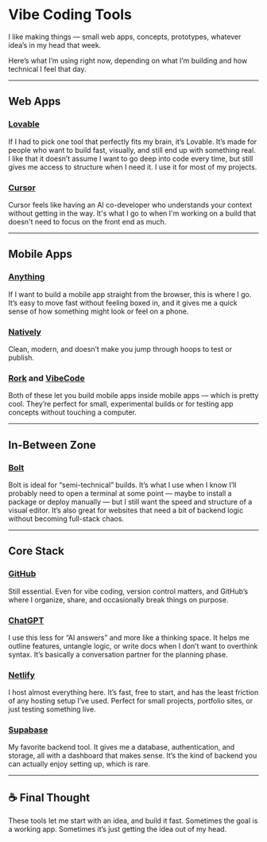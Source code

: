 # Vibe Coding Tools

I like making things — small web apps, concepts, prototypes, whatever idea’s in my head that week.

Here’s what I’m using right now, depending on what I’m building and how technical I feel that day.

---

## Web Apps

### [Lovable](https://lovable.dev)
If I had to pick one tool that perfectly fits my brain, it’s Lovable. It’s made for people who want to build fast, visually, and still end up with something real. I like that it doesn’t assume I want to go deep into code every time, but still gives me access to structure when I need it. I use it for most of my projects.

### [Cursor](https://cursor.com)
Cursor feels like having an AI co-developer who understands your context without getting in the way. It's what I go to when I'm working on a build that doesn't need to focus on the front end as much.

---

## Mobile Apps

### [Anything](https://createanything.com)
If I want to build a mobile app straight from the browser, this is where I go. It’s easy to move fast without feeling boxed in, and it gives me a quick sense of how something might look or feel on a phone.

### [Natively](https://natively.dev)
Clean, modern, and doesn’t make you jump through hoops to test or publish.

### [Rork](https://rork.com) and [VibeCode](https://vibecodeapp.com)
Both of these let you build mobile apps inside mobile apps — which is pretty cool. They’re perfect for small, experimental builds or for testing app concepts without touching a computer.

---

## In-Between Zone

### [Bolt](https://bolt.new)
Bolt is ideal for “semi-technical” builds. It’s what I use when I know I’ll probably need to open a terminal at some point — maybe to install a package or deploy manually — but I still want the speed and structure of a visual editor. It’s also great for websites that need a bit of backend logic without becoming full-stack chaos.

---

## Core Stack

### [GitHub](https://github.com)
Still essential. Even for vibe coding, version control matters, and GitHub’s where I organize, share, and occasionally break things on purpose.

### [ChatGPT](https://chatgpt.com)
I use this less for “AI answers” and more like a thinking space. It helps me outline features, untangle logic, or write docs when I don’t want to overthink syntax. It’s basically a conversation partner for the planning phase.

### [Netlify](https://netlify.com)
I host almost everything here. It’s fast, free to start, and has the least friction of any hosting setup I’ve used. Perfect for small projects, portfolio sites, or just testing something live.

### [Supabase](https://supabase.com)
My favorite backend tool. It gives me a database, authentication, and storage, all with a dashboard that makes sense. It’s the kind of backend you can actually enjoy setting up, which is rare.

---

## ☕️ Final Thought

These tools let me start with an idea, and build it fast. Sometimes the goal is a working app. Sometimes it’s just getting the idea out of my head.
